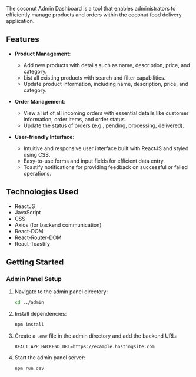 The coconut Admin Dashboard is a tool that enables administrators to efficiently manage products and orders within the coconut food delivery application.

## Features

- **Product Management**:

  - Add new products with details such as name, description, price, and category.
  - List all existing products with search and filter capabilities.
  - Update product information, including name, description, price, and category.

- **Order Management**:

  - View a list of all incoming orders with essential details like customer information, order items, and order status.
  - Update the status of orders (e.g., pending, processing, delivered).

- **User-friendly Interface**:

  - Intuitive and responsive user interface built with ReactJS and styled using CSS.
  - Easy-to-use forms and input fields for efficient data entry.
  - Toastify notifications for providing feedback on successful or failed operations.

## Technologies Used

- ReactJS
- JavaScript
- CSS
- Axios (for backend communication)
- React-DOM
- React-Router-DOM
- React-Toastify

## Getting Started

### Admin Panel Setup

1. Navigate to the admin panel directory:
   ```sh
   cd ../admin
   ```
2. Install dependencies:
   ```sh
   npm install
   ```
3. Create a `.env` file in the admin directory and add the backend URL:
   ```env
   REACT_APP_BACKEND_URL=https://example.hostingsite.com
   ```
4. Start the admin panel server:
   ```sh
   npm run dev
   ```
